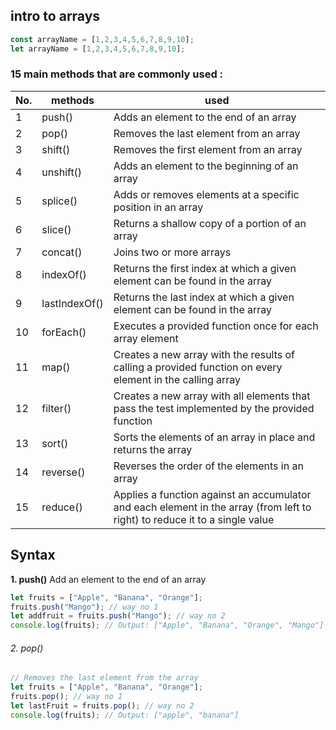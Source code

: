 ## intro to **arrays**

```js
const arrayName = [1,2,3,4,5,6,7,8,9,10];
let arrayName = [1,2,3,4,5,6,7,8,9,10];
```
  ### 15 main methods that are commonly used : 

| No.|methods | used |
|----|----|----|
|1| push()|Adds an element to the end of an array|
|2|pop()|Removes the last element from an array|
|3|shift()| Removes the first element from an array|
|4|unshift()|Adds an element to the beginning of an array|
|5|splice()|Adds or removes elements at a specific position in an array|
|6|slice()|Returns a shallow copy of a portion of an array|
|7|concat()|Joins two or more arrays|
|8|indexOf()|Returns the first index at which a given element can be found in the array|
|9|lastIndexOf()|Returns the last index at which a given element can be found in the array|
|10|forEach()|Executes a provided function once for each array element|
|11|map()|Creates a new array with the results of calling a provided function on every element in the calling array|
|12|filter()|Creates a new array with all elements that pass the test implemented by the provided function|
|13|sort()|Sorts the elements of an array in place and returns the array|
|14| reverse()|Reverses the order of the elements in an array|
|15|reduce()|Applies a function against an accumulator and each element in the array (from left to right) to reduce it to a single value|


## Syntax

**1. push()** Add an element to the end of an array
```js
let fruits = ["Apple", "Banana", "Orange"];
fruits.push("Mango"); // way no 1
let addfruit = fruits.push("Mango"); // way no 2
console.log(fruits); // Output: ["Apple", "Banana", "Orange", "Mango"]
```
###### 2. pop() 
```js
// Removes the last element from the array
let fruits = ["Apple", "Banana", "Orange"];
fruits.pop(); // way no 1 
let lastFruit = fruits.pop(); // way no 2 
console.log(fruits); // Output: ["apple", "banana"]
```

